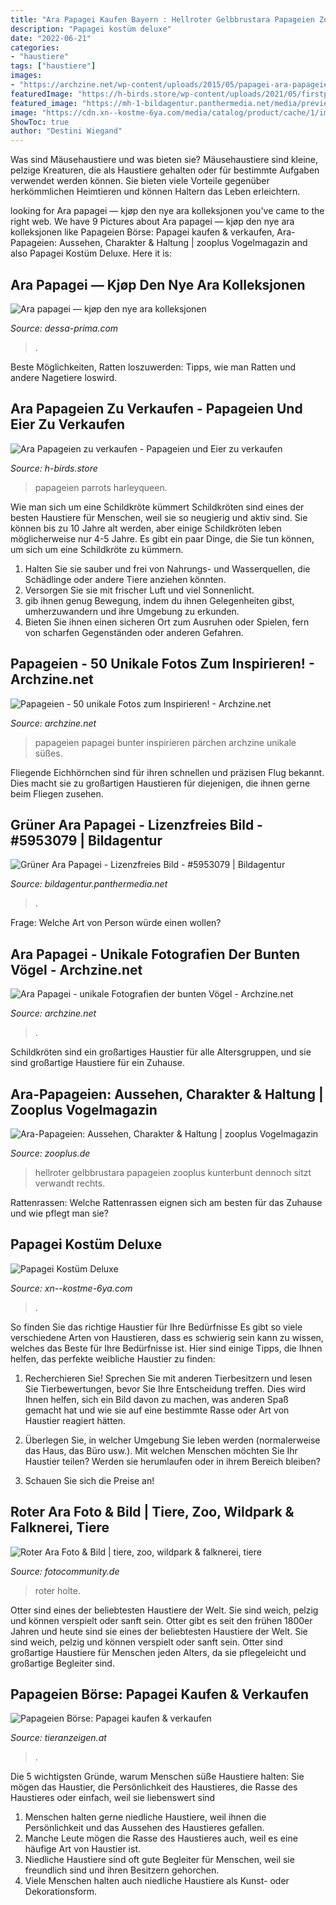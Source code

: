 ```yaml
---
title: "Ara Papagei Kaufen Bayern : Hellroter Gelbbrustara Papageien Zooplus Kunterbunt Dennoch Sitzt Verwandt Rechts"
description: "Papagei kostüm deluxe"
date: "2022-06-21"
categories:
- "haustiere"
tags: ["haustiere"]
images:
- "https://archzine.net/wp-content/uploads/2015/05/papagei-ara-papageien-kaufen-papageien-kaufen-papagei-bilder-bunter-papagei-.jpg"
featuredImage: "https://h-birds.store/wp-content/uploads/2021/05/firstparrot_33438731_177351249630126_5604961492697874432_n.jpg"
featured_image: "https://mh-1-bildagentur.panthermedia.net/media/previews/0005000000/05953000/~grüner-ara-papagei_05953079_preview.jpg"
image: "https://cdn.xn--kostme-6ya.com/media/catalog/product/cache/1/image/1027x/9df78eab33525d08d6e5fb8d27136e95/p/a/papagei_kostuem_deluxe_1.jpg"
ShowToc: true
author: "Destini Wiegand"
---
```



Was sind Mäusehaustiere und was bieten sie?
Mäusehaustiere sind kleine, pelzige Kreaturen, die als Haustiere gehalten oder für bestimmte Aufgaben verwendet werden können. Sie bieten viele Vorteile gegenüber herkömmlichen Heimtieren und können Haltern das Leben erleichtern.

	

		
looking for Ara papagei — kjøp den nye ara kolleksjonen you've came to the right web. We have 9 Pictures about Ara papagei — kjøp den nye ara kolleksjonen like Papageien Börse: Papagei kaufen &amp; verkaufen, Ara-Papageien: Aussehen, Charakter &amp; Haltung | zooplus Vogelmagazin and also Papagei Kostüm Deluxe. Here it is:
		
    
## Ara Papagei — Kjøp Den Nye Ara Kolleksjonen

<img loading=lazy src="https://dessa-prima.com/flth/jwaydRAhZePx1NuM4KkuDAHaKs.jpg" onerror="this.onerror=null;this.src='https://tse2.mm.bing.net/th?id=OIP.tBvI6B68aq4Cv3Xi7s1X0AAAAA&amp;pid=15.1';" alt="Ara papagei — kjøp den nye ara kolleksjonen">

_Source: dessa-prima.com_

>. 

	

Beste Möglichkeiten, Ratten loszuwerden: Tipps, wie man Ratten und andere Nagetiere loswird.

    
## Ara Papageien Zu Verkaufen - Papageien Und Eier Zu Verkaufen

<img loading=lazy src="https://h-birds.store/wp-content/uploads/2021/05/firstparrot_33438731_177351249630126_5604961492697874432_n.jpg" onerror="this.onerror=null;this.src='https://tse1.mm.bing.net/th?id=OIP.KhiEapA-i4NiPWlYbEw3YAHaHa&amp;pid=15.1';" alt="Ara Papageien zu verkaufen - Papageien und Eier zu verkaufen">

_Source: h-birds.store_

>papageien parrots harleyqueen. 

	

Wie man sich um eine Schildkröte kümmert
Schildkröten sind eines der besten Haustiere für Menschen, weil sie so neugierig und aktiv sind. Sie können bis zu 10 Jahre alt werden, aber einige Schildkröten leben möglicherweise nur 4-5 Jahre. Es gibt ein paar Dinge, die Sie tun können, um sich um eine Schildkröte zu kümmern.
1) Halten Sie sie sauber und frei von Nahrungs- und Wasserquellen, die Schädlinge oder andere Tiere anziehen könnten.
2) Versorgen Sie sie mit frischer Luft und viel Sonnenlicht.
3) gib ihnen genug Bewegung, indem du ihnen Gelegenheiten gibst, umherzuwandern und ihre Umgebung zu erkunden.
4) Bieten Sie ihnen einen sicheren Ort zum Ausruhen oder Spielen, fern von scharfen Gegenständen oder anderen Gefahren.

    
## Papageien - 50 Unikale Fotos Zum Inspirieren! - Archzine.net

<img loading=lazy src="https://archzine.net/wp-content/uploads/2015/05/papagei-papageien-kaufen-papageien-kaufen-papagei-bilder-bunter-papagei.jpg" onerror="this.onerror=null;this.src='https://tse1.mm.bing.net/th?id=OIP.9wGgtMKDCyuJGOJOEOm82AHaLH&amp;pid=15.1';" alt="Papageien - 50 unikale Fotos zum Inspirieren! - Archzine.net">

_Source: archzine.net_

>papageien papagei bunter inspirieren pärchen archzine unikale süßes. 

	

Fliegende Eichhörnchen sind für ihren schnellen und präzisen Flug bekannt. Dies macht sie zu großartigen Haustieren für diejenigen, die ihnen gerne beim Fliegen zusehen.

    
## Grüner Ara Papagei - Lizenzfreies Bild - #5953079 | Bildagentur

<img loading=lazy src="https://mh-1-bildagentur.panthermedia.net/media/previews/0005000000/05953000/~grüner-ara-papagei_05953079_preview.jpg" onerror="this.onerror=null;this.src='https://tse4.mm.bing.net/th?id=OIP.h7yncNRIFVl4P0Z27PWhdgAAAA&amp;pid=15.1';" alt="Grüner Ara Papagei - Lizenzfreies Bild - #5953079 | Bildagentur">

_Source: bildagentur.panthermedia.net_

>. 

	

Frage: Welche Art von Person würde einen wollen?

    
## Ara Papagei - Unikale Fotografien Der Bunten Vögel - Archzine.net

<img loading=lazy src="https://archzine.net/wp-content/uploads/2015/05/papagei-ara-papageien-kaufen-papageien-kaufen-papagei-bilder-bunter-papagei-.jpg" onerror="this.onerror=null;this.src='https://tse3.mm.bing.net/th?id=OIP.K9EITzm4FK9CNrdSV7o0lQHaKX&amp;pid=15.1';" alt="Ara Papagei - unikale Fotografien der bunten Vögel - Archzine.net">

_Source: archzine.net_

>. 

	

Schildkröten sind ein großartiges Haustier für alle Altersgruppen, und sie sind großartige Haustiere für ein Zuhause.

    
## Ara-Papageien: Aussehen, Charakter &amp; Haltung | Zooplus Vogelmagazin

<img loading=lazy src="https://www.zooplus.de/magazin/wp-content/uploads/2021/07/gelbbrustara-hellroter-ara-1024x682.jpeg" onerror="this.onerror=null;this.src='https://tse1.mm.bing.net/th?id=OIP.pT4EeTjCjXrqrmy5JOjMjQHaE7&amp;pid=15.1';" alt="Ara-Papageien: Aussehen, Charakter &amp; Haltung | zooplus Vogelmagazin">

_Source: zooplus.de_

>hellroter gelbbrustara papageien zooplus kunterbunt dennoch sitzt verwandt rechts. 

	

Rattenrassen: Welche Rattenrassen eignen sich am besten für das Zuhause und wie pflegt man sie?

    
## Papagei Kostüm Deluxe

<img loading=lazy src="https://cdn.xn--kostme-6ya.com/media/catalog/product/cache/1/image/1027x/9df78eab33525d08d6e5fb8d27136e95/p/a/papagei_kostuem_deluxe_1.jpg" onerror="this.onerror=null;this.src='https://tse2.mm.bing.net/th?id=OIP.fdO5_fnVcC2ybPIpXnqBtwHaHa&amp;pid=15.1';" alt="Papagei Kostüm Deluxe">

_Source: xn--kostme-6ya.com_

>. 

	

So finden Sie das richtige Haustier für Ihre Bedürfnisse
Es gibt so viele verschiedene Arten von Haustieren, dass es schwierig sein kann zu wissen, welches das Beste für Ihre Bedürfnisse ist. Hier sind einige Tipps, die Ihnen helfen, das perfekte weibliche Haustier zu finden:
1. Recherchieren Sie! Sprechen Sie mit anderen Tierbesitzern und lesen Sie Tierbewertungen, bevor Sie Ihre Entscheidung treffen. Dies wird Ihnen helfen, sich ein Bild davon zu machen, was anderen Spaß gemacht hat und wie sie auf eine bestimmte Rasse oder Art von Haustier reagiert hätten.

2. Überlegen Sie, in welcher Umgebung Sie leben werden (normalerweise das Haus, das Büro usw.). Mit welchen Menschen möchten Sie Ihr Haustier teilen? Werden sie herumlaufen oder in ihrem Bereich bleiben?

3. Schauen Sie sich die Preise an!

    
## Roter Ara Foto &amp; Bild | Tiere, Zoo, Wildpark &amp; Falknerei, Tiere

<img loading=lazy src="http://img.fotocommunity.com/roter-ara-9b3be404-f78d-47b5-a0ce-1bd4f9139406.jpg?height=1080" onerror="this.onerror=null;this.src='https://tse3.mm.bing.net/th?id=OIP.qMFVGO9mhhbM2OuwDmto2wHaLI&amp;pid=15.1';" alt="Roter Ara Foto &amp; Bild | tiere, zoo, wildpark &amp; falknerei, tiere">

_Source: fotocommunity.de_

>roter holte. 

	

Otter sind eines der beliebtesten Haustiere der Welt. Sie sind weich, pelzig und können verspielt oder sanft sein.
Otter gibt es seit den frühen 1800er Jahren und heute sind sie eines der beliebtesten Haustiere der Welt. Sie sind weich, pelzig und können verspielt oder sanft sein. Otter sind großartige Haustiere für Menschen jeden Alters, da sie pflegeleicht und großartige Begleiter sind.

    
## Papageien Börse: Papagei Kaufen &amp; Verkaufen

<img loading=lazy src="https://www.tieranzeigen.at/voegel/papageien/papageien.jpg" onerror="this.onerror=null;this.src='https://tse3.mm.bing.net/th?id=OIP.FFesFCjreHFBAO8gSO2S2gHaFj&amp;pid=15.1';" alt="Papageien Börse: Papagei kaufen &amp; verkaufen">

_Source: tieranzeigen.at_

>. 

	

Die 5 wichtigsten Gründe, warum Menschen süße Haustiere halten: Sie mögen das Haustier, die Persönlichkeit des Haustieres, die Rasse des Haustieres oder einfach, weil sie liebenswert sind
1. Menschen halten gerne niedliche Haustiere, weil ihnen die Persönlichkeit und das Aussehen des Haustieres gefallen.
2. Manche Leute mögen die Rasse des Haustieres auch, weil es eine häufige Art von Haustier ist.
3. Niedliche Haustiere sind oft gute Begleiter für Menschen, weil sie freundlich sind und ihren Besitzern gehorchen.
4. Viele Menschen halten auch niedliche Haustiere als Kunst- oder Dekorationsform.

